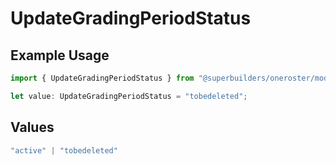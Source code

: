 # UpdateGradingPeriodStatus

## Example Usage

```typescript
import { UpdateGradingPeriodStatus } from "@superbuilders/oneroster/models/operations";

let value: UpdateGradingPeriodStatus = "tobedeleted";
```

## Values

```typescript
"active" | "tobedeleted"
```